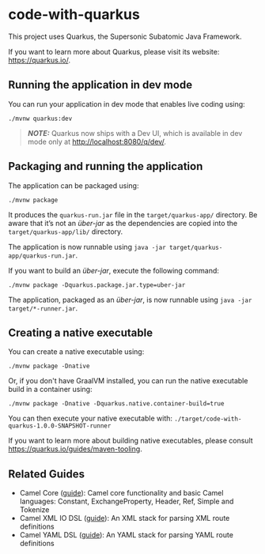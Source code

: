 # code-with-quarkus

This project uses Quarkus, the Supersonic Subatomic Java Framework.

If you want to learn more about Quarkus, please visit its website: <https://quarkus.io/>.

## Running the application in dev mode

You can run your application in dev mode that enables live coding using:

```shell script
./mvnw quarkus:dev
```

> **_NOTE:_**  Quarkus now ships with a Dev UI, which is available in dev mode only at <http://localhost:8080/q/dev/>.

## Packaging and running the application

The application can be packaged using:

```shell script
./mvnw package
```

It produces the `quarkus-run.jar` file in the `target/quarkus-app/` directory.
Be aware that it’s not an _über-jar_ as the dependencies are copied into the `target/quarkus-app/lib/` directory.

The application is now runnable using `java -jar target/quarkus-app/quarkus-run.jar`.

If you want to build an _über-jar_, execute the following command:

```shell script
./mvnw package -Dquarkus.package.jar.type=uber-jar
```

The application, packaged as an _über-jar_, is now runnable using `java -jar target/*-runner.jar`.

## Creating a native executable

You can create a native executable using:

```shell script
./mvnw package -Dnative
```

Or, if you don't have GraalVM installed, you can run the native executable build in a container using:

```shell script
./mvnw package -Dnative -Dquarkus.native.container-build=true
```

You can then execute your native executable with: `./target/code-with-quarkus-1.0.0-SNAPSHOT-runner`

If you want to learn more about building native executables, please consult <https://quarkus.io/guides/maven-tooling>.

## Related Guides

- Camel Core ([guide](https://docs.redhat.com/en/documentation/red_hat_build_of_apache_camel/4.10/html-single/red_hat_build_of_apache_camel_for_quarkus_reference/camel-quarkus-extensions-reference#extensions-core)): Camel core functionality and basic Camel languages: Constant, ExchangeProperty, Header, Ref, Simple and Tokenize
- Camel XML IO DSL ([guide](https://docs.redhat.com/en/documentation/red_hat_build_of_apache_camel/4.10/html-single/red_hat_build_of_apache_camel_for_quarkus_reference/camel-quarkus-extensions-reference#extensions-xml-io-dsl)): An XML stack for parsing XML route definitions
- Camel YAML DSL ([guide](https://docs.redhat.com/en/documentation/red_hat_build_of_apache_camel/4.10/html-single/red_hat_build_of_apache_camel_for_quarkus_reference/camel-quarkus-extensions-reference#extensions-yaml-dsl)): An YAML stack for parsing YAML route definitions
